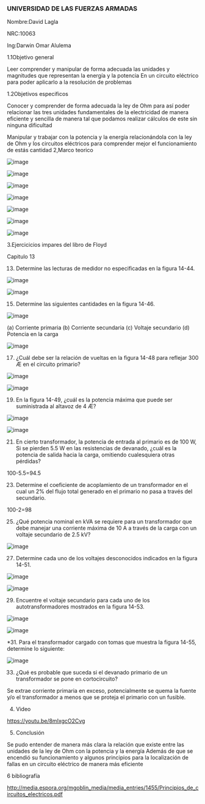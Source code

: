 ### UNIVERSIDAD DE LAS FUERZAS ARMADAS
Nombre:David Lagla

NRC:10063

Ing:Darwin Omar Alulema

1.1Objetivo general

Leer comprender y manipular de forma adecuada las unidades y magnitudes que representan la energía y la potencia En un circuito eléctrico para poder aplicarlo a la resolución de problemas

1.2Objetivos especificos

Conocer y comprender de forma adecuada la ley de Ohm para así poder relacionar las tres unidades fundamentales de la electricidad de manera eficiente y sencilla de manera tal que podamos realizar cálculos de este sin ninguna dificultad

Manipular y trabajar con la potencia y la energía relacionándola con la ley de Ohm y los circuitos eléctricos para comprender mejor el funcionamiento de estás cantidad
2,Marco teorico 

![image](https://user-images.githubusercontent.com/116814386/217064379-f2efcc70-2a26-4637-a338-e720cea75b36.png)

![image](https://user-images.githubusercontent.com/116814386/217064488-49b6f069-4e2b-40e3-9afb-441183815a7d.png)

![image](https://user-images.githubusercontent.com/116814386/217064594-7f90eed8-cc77-496a-9c90-1f23f0703a4f.png)

![image](https://user-images.githubusercontent.com/116814386/217064669-c8e6a3c1-d14b-48d7-9675-37bd1d0639a6.png)

![image](https://user-images.githubusercontent.com/116814386/217064781-83e77d30-d444-46d5-afb8-4e501a40dde2.png)

![image](https://user-images.githubusercontent.com/116814386/217064865-4d04550a-47eb-46b2-8823-03130a4b1ddc.png)

![image](https://user-images.githubusercontent.com/116814386/217064957-f2a763cb-e626-4e85-8dc3-bf26d6738486.png)

3.Ejercicicios impares del libro de Floyd

Capitulo 13

13. Determine las lecturas de medidor no especificadas en la figura 14-44.

![image](https://user-images.githubusercontent.com/116814386/217065306-0116c485-d3dc-4401-bb84-91ba6d504d51.png)

![image](https://user-images.githubusercontent.com/116814386/217124268-9cd8bad3-1635-4865-9d48-cae78268d0ec.png)

15. Determine las siguientes cantidades en la figura 14-46.

![image](https://user-images.githubusercontent.com/116814386/217065462-eb7c927e-df26-4d85-b123-1b28a64f132d.png)

(a) Corriente primaria (b) Corriente secundaria
(c) Voltaje secundario (d) Potencia en la carga

![image](https://user-images.githubusercontent.com/116814386/217124306-6b1306c3-032e-4513-bc7a-586cc3177e41.png)

17. ¿Cuál debe ser la relación de vueltas en la figura 14-48 para reflejar 300 Æ en el circuito primario?

![image](https://user-images.githubusercontent.com/116814386/217065554-7c6e6acf-6deb-42e1-b793-a822355335b5.png)

![image](https://user-images.githubusercontent.com/116814386/217124342-8926e037-10ce-44a2-8964-669f00f7e6c2.png)

19. En la figura 14-49, ¿cuál es la potencia máxima que puede ser suministrada al altavoz de 4 Æ?

![image](https://user-images.githubusercontent.com/116814386/217065652-f4cde697-f7bc-46fc-9e22-8c2e5dcee8e4.png)

![image](https://user-images.githubusercontent.com/116814386/217124382-971f4352-11ad-4b34-b1cf-435530a648a2.png)

21. En cierto transformador, la potencia de entrada al primario es de 100 W, Si se pierden 5.5 W en las resistencias de devanado, ¿cuál es la potencia de salida hacia la carga, omitiendo cualesquiera otras pérdidas?

100-5.5=94.5

23. Determine el coeficiente de acoplamiento de un transformador en el cual un 2% del flujo total generado en el primario no pasa a través del secundario.

100-2=98

25. ¿Qué potencia nominal en kVA se requiere para un transformador que debe manejar una corriente máxima de 10 A a través de la carga con un voltaje secundario de 2.5 kV?

![image](https://user-images.githubusercontent.com/116814386/217122713-9b741312-014a-41c4-8474-d4a385b008a9.png)

27. Determine cada uno de los voltajes desconocidos indicados en la figura 14-51.

![image](https://user-images.githubusercontent.com/116814386/217065869-6c61d91f-44a6-44c3-9bb6-82bd56619777.png)

![image](https://user-images.githubusercontent.com/116814386/217123150-dc7825e3-75e3-4a80-861c-6c35715a6622.png)

29. Encuentre el voltaje secundario para cada uno de los autotransformadores mostrados en la figura 14-53.

![image](https://user-images.githubusercontent.com/116814386/217065936-3107a044-ebbc-4fbf-9573-4a17f44df326.png)

![image](https://user-images.githubusercontent.com/116814386/217124213-5d449a35-3a71-42e3-9f7c-0087a50d0f87.png)

*31. Para el transformador cargado con tomas que muestra la figura 14-55, determine lo siguiente:

![image](https://user-images.githubusercontent.com/116814386/217066052-7bcc6b03-be33-4cc8-ab0e-9db00fa5cc60.png)

33. ¿Qué es probable que suceda si el devanado primario de un transformador se pone en cortocircuito?

Se extrae corriente primaria en exceso, potencialmente se quema la fuente y/o el transformador a menos que se proteja el primario con un fusible.

4. Video

https://youtu.be/8mIxgcO2Cvg

5. Conclusión

Se pudo entender de manera más clara la relación que existe entre las unidades de la ley de Ohm con la potencia y la energía Además de que se encendió su funcionamiento y algunos principios para la localización de fallas en un circuito eléctrico de manera más eficiente

6 bibliografía

http://media.espora.org/mgoblin_media/media_entries/1455/Principios_de_circuitos_electricos.pdf
